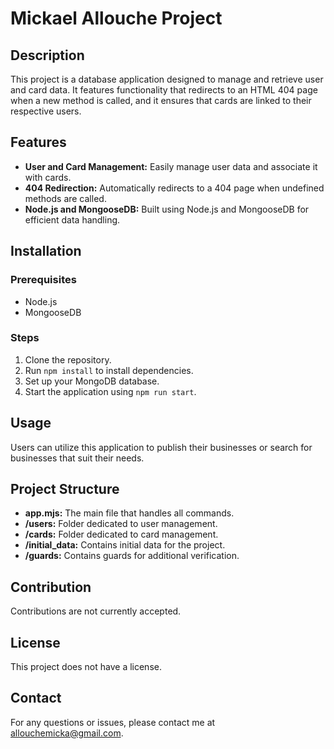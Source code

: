 # Mickael Allouche Project

## Description
This project is a database application designed to manage and retrieve user and card data. It features functionality that redirects to an HTML 404 page when a new method is called, and it ensures that cards are linked to their respective users.

## Features
- **User and Card Management:** Easily manage user data and associate it with cards.
- **404 Redirection:** Automatically redirects to a 404 page when undefined methods are called.
- **Node.js and MongooseDB:** Built using Node.js and MongooseDB for efficient data handling.

## Installation
### Prerequisites
- Node.js
- MongooseDB

### Steps
1. Clone the repository.
2. Run `npm install` to install dependencies.
3. Set up your MongoDB database.
4. Start the application using `npm run start`.

## Usage
Users can utilize this application to publish their businesses or search for businesses that suit their needs.

## Project Structure
- **app.mjs:** The main file that handles all commands.
- **/users:** Folder dedicated to user management.
- **/cards:** Folder dedicated to card management.
- **/initial_data:** Contains initial data for the project.
- **/guards:** Contains guards for additional verification.

## Contribution
Contributions are not currently accepted.

## License
This project does not have a license.

## Contact
For any questions or issues, please contact me at [allouchemicka@gmail.com](mailto:allouchemicka@gmail.com).
